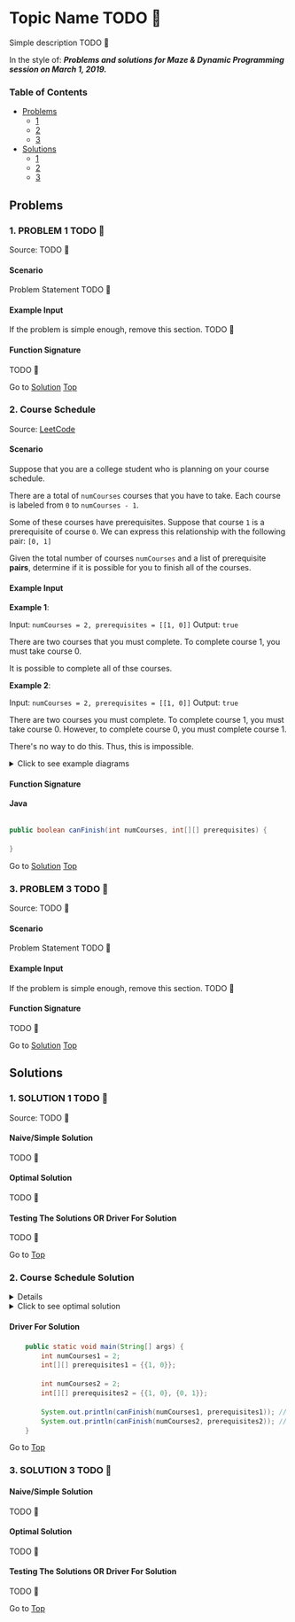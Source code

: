 <!-- Don't remove -->
<a name="top"/>

# Topic Name TODO :bug:

Simple description TODO :bug:

In the style of:
***Problems and solutions for Maze & Dynamic Programming session on March 1, 2019.***

### Table of Contents

* [Problems](#problems)
  * [1](#p1)
  * [2](#p2)
  * [3](#p3)
* [Solutions](#solutions)
  * [1](#s1)
  * [2](#s2)
  * [3](#s3)

<!-- Don't remove -->
<a name="problems"/>

## Problems

<a name="p1"/>

### 1. PROBLEM 1 TODO :bug:

Source: TODO :bug:

#### Scenario

Problem Statement TODO :bug:

#### Example Input

If the problem is simple enough, remove this section. TODO :bug:

#### Function Signature

TODO :bug:

<!-- Don't remove -->
Go to [Solution](#s1)   [Top](#top)

<!-- Don't remove -->
<a name="p2"/>

### 2. Course Schedule

Source: [LeetCode](https://leetcode.com/problems/course-schedule/)

#### Scenario

Suppose that you are a college student who is planning on your course schedule.

There are a total of `numCourses` courses that you have to take. 
Each course is labeled from `0` to `numCourses - 1`.

Some of these courses have prerequisites. 
Suppose that course `1` is a prerequisite of course `0`. We can express this relationship with the following pair: `[0, 1]`

Given the total number of courses `numCourses` and a list of prerequisite **pairs**, determine if it is possible for you to finish all of the courses.

#### Example Input

**Example 1**:

Input: `numCourses = 2, prerequisites = [[1, 0]]`
Output: `true`

There are two courses that you must complete.
To complete course 1, you must take course 0. 

It is possible to complete all of thse courses.

**Example 2**:

Input: `numCourses = 2, prerequisites = [[1, 0]]`
Output: `true`

There are two courses you must complete.
To complete course 1, you must take course 0.
However, to complete course 0, you must complete course 1.

There's no way to do this. Thus, this is impossible.


<details>
<summary>Click to see example diagrams</summary>

![LeetCode examples](./images/lc-examples.PNG)

</details>

#### Function Signature

**Java**

```java

public boolean canFinish(int numCourses, int[][] prerequisites) {

}

```



<!-- Don't remove -->
Go to [Solution](#s2)   [Top](#top)

<!-- Don't remove -->
<a name="p3"/>

### 3. PROBLEM 3 TODO :bug:

Source: TODO :bug:

#### Scenario

Problem Statement TODO :bug:

#### Example Input

If the problem is simple enough, remove this section. TODO :bug:

#### Function Signature

TODO :bug:

<!-- Don't remove -->
Go to [Solution](#s3)   [Top](#top)

<!-- Don't remove -->
<a name="solutions"/>

## Solutions

<!-- Don't remove -->
<a name="s1"/>

### 1. SOLUTION 1 TODO :bug:

Source: TODO :bug:

#### Naive/Simple Solution

TODO :bug:

#### Optimal Solution

TODO :bug:

#### Testing The Solutions OR Driver For Solution

TODO :bug:

<!-- Don't remove -->
Go to [Top](#top)

<!-- Don't remove -->
<a name="s2"/>

### 2. Course Schedule Solution


<details>
<summary>Click to see naive solution</summary>

#### Naive/Simple Solution 

This problem can be modeled as a graph traversal problem. Each course can be represented 

The main idea behind this problem is that if there is a course that is a prerequisite of one of its prerequisites,
there will be a cycle in the corresponding graph.

For example, if we represent `[[1, 0], [0, 1]]` as a directed graph:

* the pair `[1, 0]` is the outgoing edge from vertex 1 to vertex 0
* the pair `[0, 1]` is the outgoing edge from vertex 0 to vertex 1

this forms a directed cycle.

![Cycle example](./images/cycle-example.PNG)

So, in other words, we need to determine if the corresponding graph is a directed acyclic graph.

An easy way to check if a graph has a circle is to perform depth-first search starting from each vertex in the graph.

Before doing this, we'll want to transform `prerequisites`, the list of edges we are given to an adjacency list, which is a more convenient format for performing graph traversal algorithms. Read more about graph representations [here](https://www.khanacademy.org/computing/computer-science/algorithms/graph-representation/a/representing-graphs).


##### Complexity Analysis

* ***Time Complexity***: `O(|E| + |V|^2)`

    * O(|E|) - Time spent building the directed graph data structure
    * O(|V|^2) - For each of the |V| vertices, it could take up to |V| steps to backtrack if the graph is a straight line in the worst case.

* ***Space Complexity***: `O(|E| + |V|)`

    * O(|E| + |V|) - Space occupied by the directed graph data structure
    * O(|V|) - Space occupied to track if each of the vertices have been visited
    * O(|V|) - Max space occupied by the call stack during the recursive calls of DFS in the worst case

<details>
<summary>Click to see naive solution</summary>

```java
    public boolean canFinishNaive(int numCourses, int[][] prerequisites) {
        List<Integer>[] adjacencyList = new List[numCourses];
        boolean[] visited = new boolean[numCourses];

        for (int i = 0; i < numCourses; i++) {
            adjacencyList[i] = new ArrayList();
        }

        for (int i = 0; i < prerequisites.length; i++) {
            int source = prerequisites[i][0];
            int destination = prerequisites[i][1];
            adjacencyList[destination].add(source);
        }

        for (int i = 0; i < numCourses; i++) {
            if (!backtrack(graph, visited, i)) {
                return false;
            }
        }
        return true;
    } 

    private boolean backtrack(List[] graph, boolean[] visited, int course) {
        if (visited[course]) {
            return false;
        } 
        visited[course] = true;
        for (int i = 0; i < graph[course].size(); i++) {
            int start = graph[course].get(i);
            if (!backtrack(graph, visited, start)) {
                return false;
            }
        }
        visited[course] = false;
        return true;
    }

```


</details>

</details>


<details>
<summary>Click to see optimal solution</summary>

#### Optimal Solution

One way to find whether or not a graph is a directed acyclic graph is to check if it has a valid topological ordering.

A topological ordering of a directed graph is a ordering of the vertices of the graph, such that for all edges `(v, w)` in the set of edges of the graph `E`, `v` always comes before `w`.

![Topological Sort Example](./images/topological-sort-example.PNG)

A common algorithm for finding topological sortings, Kahn's algorithm, is specified below: 

```
G <- Graph that will be ordered
L <- List containing topological ordering output
S <- Set of all vertices with no incoming edges (in-degree 0)

while S is not-empty:
  remove vertex v from S
  add n to end of L

  for each vertex v_i with an edge e from m -> n:
    remove edge e from the graph G
    if v_i has no incoming edges:
      insert(v_i, S)

if graph has edges remaining:
  output "NO TOPOLOGICAL SORTING!"
else:
  output "WE HAVE A TOPOLOGICAL SORTING!"
  return S

```

##### Complexity Analysis

* ***Time Complexity***: `O(|V| + |E|)`

    * O(|E|) - Time spent building the directed graph structure
    * O(|E| + |V|) - Every edge and vertex is visited only once in the worst case.

* ***Space Complexity***: `O(|V| + |E|)`
    * O(|E| + |V|) - Space occupied by the directed graph data structure
    * O(|V|) - Max space occupied to track the courses with no prerequisite (the vertices with in-degree 0)

<details>
<summary>Click to see optimal solution</summary>

```java
    public boolean canFinishOptimal(int numCourses, int[][] prerequisites) {
        int[] incomingEdges = new int[numCourses];
        List<Integer>[] adjacencyList = new List[numCourses];

        for (int i = 0; i < numCourses; i++) {
            adjacencyList[i] = new LinkedList<Integer>();
        }

        for (int[] pair : prerequisites) {
            int source = pair[0];
            int destination = pair[1];
            incomingEdges[source]++;
            adjacencyList[destination].add(source);
        }

        Queue<Integer> queue = new LinkedList<Integer>();
        for (int i = 0; i < incomingEdges.length; i++) {
            if (incomingEdges[i] == 0) {
                queue.add(i);
            }
        }

        int count = prerequisites.length;
        while (!queue.isEmpty()) {
            int current = queue.poll();
            for (int course : adjacencyList[current]) {
                count--;
                incomingEdges[course]--;
                if (incomingEdges[course] == 0) {
                    queue.add(course);
                }
            }
        }
        return count == 0;
    }

```

</details>

</details>

####  Driver For Solution

```java
    public static void main(String[] args) {
        int numCourses1 = 2;
        int[][] prerequisites1 = {{1, 0}};

        int numCourses2 = 2;
        int[][] prerequisites2 = {{1, 0}, {0, 1}};

        System.out.println(canFinish(numCourses1, prerequisites1)); // Expected: true
        System.out.println(canFinish(numCourses2, prerequisites2)); // Expected: false
    }

```

<!-- Don't remove -->
Go to [Top](#top)

<!-- Don't remove -->
<a name="s3"/>

### 3. SOLUTION 3 TODO :bug:


#### Naive/Simple Solution 

TODO :bug:

#### Optimal Solution

TODO :bug:

#### Testing The Solutions OR Driver For Solution

TODO :bug:

<!-- Don't remove -->
Go to [Top](#top)
